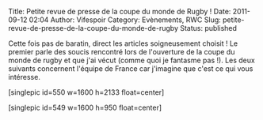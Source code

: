 Title: Petite revue de presse de la coupe du monde de Rugby !
Date: 2011-09-12 02:04
Author: Vifespoir
Category: Evènements, RWC
Slug: petite-revue-de-presse-de-la-coupe-du-monde-de-rugby
Status: published

Cette fois pas de baratin, direct les articles soigneusement choisit !
Le premier parle des soucis rencontré lors de l'ouverture de la coupe du
monde de rugby et que j'ai vécut (comme quoi je fantasme pas !). Les
deux suivants concernent l'équipe de France car j'imagine que c'est ce
qui vous intéresse.

\[singlepic id=550 w=1600 h=2133 float=center\]

\[singlepic id=549 w=1600 h=950 float=center\]

 
